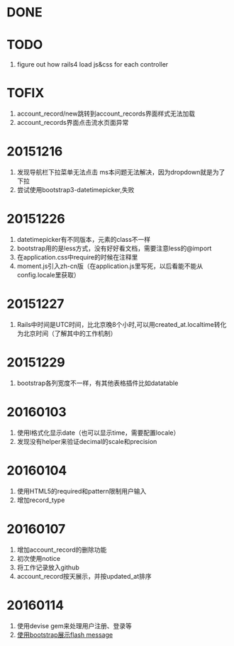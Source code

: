 # DONE

# TODO
1. figure out how rails4 load js&css for each controller

# TOFIX
1. account_record/new跳转到account_records界面样式无法加载
2. account_records界面点击流水页面异常

# 20151216
1. 发现导航栏下拉菜单无法点击
  ms本问题无法解决，因为dropdown就是为了下拉
2. 尝试使用bootstrap3-datetimepicker,失败

# 20151226
1. datetimepicker有不同版本，元素的class不一样
2. bootstrap用的是less方式，没有好好看文档，需要注意less的@import
3. 在application.css中require的时候在注释里
4. moment.js引入zh-cn版（在application.js里写死，以后看能不能从config.locale里获取）

# 20151227
1. Rails中时间是UTC时间，比北京晚8个小时,可以用created_at.localtime转化为北京时间（了解其中的工作机制）

# 20151229
1. bootstrap各列宽度不一样，有其他表格插件比如datatable

# 20160103
1. 使用l格式化显示date（也可以显示time，需要配置locale）
2. 发现没有helper来验证decimal的scale和precision

# 20160104
1. 使用HTML5的required和pattern限制用户输入
2. 增加record_type

# 20160107
1. 增加account_record的删除功能
2. 初次使用notice
3. 将工作记录放入github
4. account_record按天展示，并按updated_at排序
 
# 20160114
1. 使用devise gem来处理用户注册、登录等
2. [使用bootstrap展示flash message](https://coderwall.com/p/jzofog/ruby-on-rails-flash-messages-with-bootstrap)

